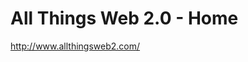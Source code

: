 <!--
id: 443357435
link: http://kevinisom.info/post/443357435/all-things-web-2-0-home
slug: all-things-web-2-0-home
date: Sat Mar 13 2010 03:15:04 GMT+1300 (NZDT)
raw: {"blog_name":"kevinisom","id":443357435,"post_url":"http://kevinisom.info/post/443357435/all-things-web-2-0-home","slug":"all-things-web-2-0-home","type":"link","date":"2010-03-12 14:15:04 GMT","timestamp":1268403304,"state":"published","format":"html","reblog_key":"udThBiP0","tags":[],"short_url":"http://tmblr.co/Zw68YyQRHZx","highlighted":[],"feed_item":"http://www.allthingsweb2.com/","from_feed_id":"650234","note_count":0,"title":"All Things Web 2.0 - Home","url":"http://www.allthingsweb2.com/","description":""}
publish: 2010-03-013
tags: 
title: All Things Web 2.0 - Home
-->


All Things Web 2.0 - Home
=========================

<http://www.allthingsweb2.com/>

